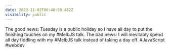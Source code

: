 ```yaml
---
date: 2023-11-02T06:40:50.482Z
visibility: public
---
```


The good news: Tuesday is a public holiday so I have all day to put the finishing touches on my #MelbJS talk. The bad news: I will inevitably spend all day fiddling with my #MelbJS talk instead of taking a day off. #JavaScript #webdev
